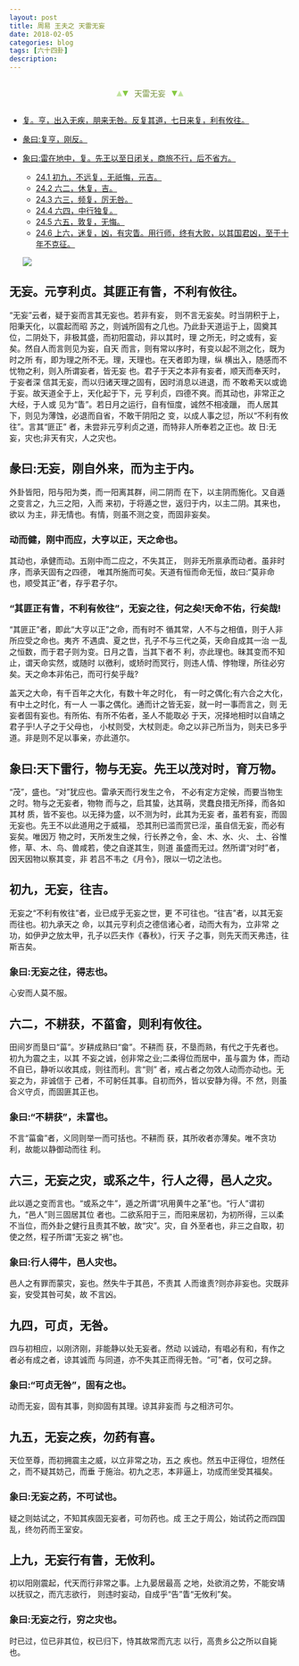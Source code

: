 ```yaml
---
layout: post
title: 周易 王夫之 天雷无妄
date: 2018-02-05
categories: blog
tags: [六十四卦]
description: 
---
```


<span id = "jump"></span>


<section style="margin: 0px auto; text-align: center;">
    <section class="xhr" style="width: 0px; height: 0px; border-left: 5px solid transparent; border-right: 5px solid transparent; border-bottom: 10px solid rgb(135, 201, 67); display: inline-block; opacity: 0.5; border-top-color: rgb(135, 201, 67);"></section>
    <section class="xhr" style="width: 0px; height: 0px; border-left: 5px solid transparent; border-right: 5px solid transparent; border-top: 10px solid rgb(135, 201, 67); display: inline-block; margin-left: -3px; border-bottom-color: rgb(135, 201, 67);"></section>
    <section style="
margin-left: 0.5em;
display: inline-block;">
        <p>
            <span style="color: rgb(118, 146, 60);">天雷无妄</span>
        </p>
    </section>
    <section class="xhr" style="margin-left: 0.5em; width: 0px; height: 0px; border-left: 5px solid transparent; border-right: 5px solid transparent; border-top: 10px solid rgb(135, 201, 67); display: inline-block; border-bottom-color: rgb(135, 201, 67);"></section>
    <section class="xhr" style="width: 0px; height: 0px; border-left: 5px solid transparent; border-right: 5px solid transparent; border-bottom: 10px solid rgb(135, 201, 67); display: inline-block; opacity: 0.5; margin-left: -3px; border-top-color: rgb(135, 201, 67);"></section>
</section>

- [复。亨，出入无疾，朋来无咎。反复其道，七日来复，利有攸往。](#jump出入无疾)
- [彖曰:复亨，刚反。](#jump复亨)
- [象曰:雷在地中，复。先王以至日闭关，商旅不行，后不省方。](#jump雷在地中)
  - [24.1 初九，不远复，无祇悔，元吉。](#jump不远复)
  - [24.2 六二，休复，吉。](#jump休复)
  - [24.3 六三，频复，厉无咎。](#jump频复)
  - [24.4 六四，中行独复。](#jump中行独复)
  - [24.5 六五，敦复，无悔。](#jump敦复)
  - [24.6 上六，迷复，凶，有灾眚。用行师，终有大败，以其国君凶，至于十年不克征。](#jump有灾眚)
  
  ![](http://www.guoyi360.com/uploads/allimg/130721/1-130H10936145H.jpg)



## 无妄。元亨利贞。其匪正有眚，不利有攸往。
“无妄”云者，疑于妄而言其无妄也。若非有妄，
则不言无妄矣。时当阴积于上，阳秉天化，以震起而昭
苏之，则诚所固有之几也。乃此卦天道运于上，固奠其
位，二阴处下，非极其盛，而初阳震动，非以其时，理
之所无，时之或有，妄矣。然自人而言则见为妄，自天
而言，则有常以序时，有变以起不测之化，既为时之所
有，即为理之所不无。理，天理也。在天者即为理，纵
横出入，随感而不忧物之利，则入所谓妄者，皆无妄
也。君子于天之本非有妄者，顺天而奉天时，于妄者深
信其无妄，而以归诸天理之固有，因时消息以进退，而
不敢希天以或诡于妄。故天道全于上，天化起于下，元
亨利贞，四德不爽。而其动也，非常正之大经，于人或
见为“眚”。若日月之运行，自有恒度，诚然不相凌躐，
而人居其下，则见为薄蚀，必退而自省，不敢干阴阳之
变，以成人事之愆，所以“不利有攸往”。言其“匪正”
者，未尝非元亨利贞之道，而特非人所奉若之正也。故
日:无妄，灾也;非天有灾，人之灾也。

## 彖曰:无妄，刚自外来，而为主于内。
外卦皆阳，阳与阳为类，而一阳离其群，间二阴而
在下，以主阴而施化。又自遁之变言之，九三之阳，入而
来初，于将遁之世，返归于内，以主二阴。其来也，欲以
为主，非无情也。有情，则虽不测之变，而固非妄矣。

### 动而健，刚中而应，大亨以正，天之命也。
其动也，承健而动。五刚中而二应之，不失其正，
则非无所禀承而动者。虽非时序，而承天固有之四德，
唯其所施而可矣。天道有恒而命无恒，故曰:“莫非命
也，顺受其正”者，存乎君子尔。

### “其匪正有眚，不利有攸往”，无妄之往，何之矣!天命不佑，行矣哉!
“其匪正”者，即此“大亨以正”之命，而有时不
循其常，人不与之相值，则于人非所应受之命也。夷齐
不遇虞、夏之世，孔子不与三代之英，天命自成其一治
一乱之恒数，而于君子则为变。日月之眚，当其下者不
利，亦此理也。昧其变而不知止，谓天命实然，或随时
以徼利，或矫时而冥行，则违人情、悖物理，所往必穷
矣。天之命本非佑己，而可行矣乎哉?


盖天之大命，有千百年之大化，有数十年之时化，
有一时之偶化;有六合之大化，有中土之时化，有一人
一事之偶化。通而计之皆无妄，就一时一事而言之，则
无妄者固有妄也。有所佑、有所不佑者，圣人不能取必
于天，况择地相时以自靖之君子乎!人子之于父母也，
小杖则受，大杖则走。命之以非己所当为，则夫已多乎
道。非是则不足以事亲，亦此道尔。

## 象曰:天下雷行，物与无妄。先王以茂对时，育万物。
 “茂”，盛也。“对”犹应也。雷承天而行发生之令，
不必有定方定候，而要当物生之时。物与之无妄者，物物
而与之，启其蛰，达其萌，灵蠢良措无所择，而各如其材
质，皆不妄也。以无择为盛，以不测为时，此其为无妄
者，虽若有妄，而固无妄也。先王不以此道用之于威福，
恐其刑已滥而赏已淫，虽自信无妄，而必有妄矣。唯因万
物之时，天所发生之候，行长养之令，金、木、水、火、
土、谷惟修，草、木、鸟、兽咸若，使之自遂其生，则道
虽盛而无过。然所谓“对时”者，因天因物以察其变，非
若吕不韦之《月令》，限以一切之法也。

## 初九，无妄，往吉。
无妄之“不利有攸往”者，业已成乎无妄之世，更
不可往也。“往吉”者，以其无妄而往也。初九承天之
命，以其元亨利贞之德信诸心者，动而大有为，立非常
之功，如伊尹之放太甲，孔子以匹夫作《春秋》，行天
子之事，则先天而天弗违，往斯吉矣。

### 象曰:无妄之往，得志也。
心安而人莫不服。

## 六二，不耕获，不菑畲，则利有攸往。
田间岁而垦曰“菑”。岁耕成熟曰“畲”。不耕而
获，不垦而熟，有代之于先者也。初九为震之主，以其
不妄之诚，创非常之业;二柔得位而居中，虽与震为
体，而动不自已，静听以收其成，则往而利。言“则”
者，戒占者之勿效人动而亦动也。无妄之为，非诚信于
己者，不可躬任其事。自初而外，皆以安静为得。不
然，则虽合义守贞，而固匪其正也。

### 象曰:“不耕获”，未富也。
不言“菑畲”者，义同则举一而可括也。不耕而
获，其所收者亦薄矣。唯不贪功利，故能以静御动而往
利。

## 六三，无妄之灾，或系之牛，行人之得，邑人之灾。
此以遁之变而言也。“或系之牛”，遁之所谓“巩用黄牛之革”也。“行人”谓初九，“邑人”则三固居其位
者也。二欲系阳于三，而阳来居初，为初所得，三以柔
不当位，而外卦之健行且责其不敏，故“灾”。灾，自
外至者也，非三之自取，初使之然，程子所谓“无妄之
祸”也。

### 象曰:行人得牛，邑人灾也。
邑人之有罪而蒙灾，妄也。然失牛于其邑，不责其
人而谁责?则亦非妄也。灾既非妄，安受其咎可矣，故
不言凶。

## 九四，可贞，无咎。
四与初相应，以刚济刚，非能静以处无妄者。然动
以诚动，有唱必有和，有作之者必有成之者，谅其诚而
与同道，亦不失其正而得无咎。“可”者，仅可之辞。

### 象曰:“可贞无咎”，固有之也。
动而无妄，固有其事，则抑固有其理。谅其非妄而
与之相济可尔。

## 九五，无妄之疾，勿药有喜。
天位至尊，而初拥震主之威，以立非常之功，五之
疾也。然五中正得位，坦然任之，而不疑其妨己，而垂
于施治。初九之志，本非逼上，功成而坐受其福矣。

### 象曰:无妄之药，不可试也。
疑之则姑试之，不知其疾固无妄者，可勿药也。成
王之于周公，始试药之而四国乱，终勿药而王室安。

## 上九，无妄行有眚，无攸利。
初以阳刚震起，代天而行非常之事。上九晏居最高
之地，处欲消之势，不能安靖以抚驭之，而亢志欲行，
则违时妄动，自成乎“告”眚“无攸利”矣。
### 象曰:无妄之行，穷之灾也。
时已过，位已非其位，权已归下，恃其故常而亢志
以行，高贵乡公之所以自毙也。
























